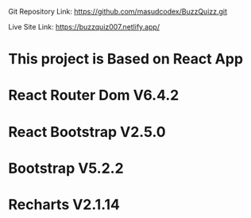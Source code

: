 Git Repository Link: https://github.com/masudcodex/BuzzQuizz.git

Live Site Link: https://buzzquiz007.netlify.app/


# This project is Based on React App
# React Router Dom V6.4.2
# React Bootstrap V2.5.0 
# Bootstrap V5.2.2 
# Recharts V2.1.14
